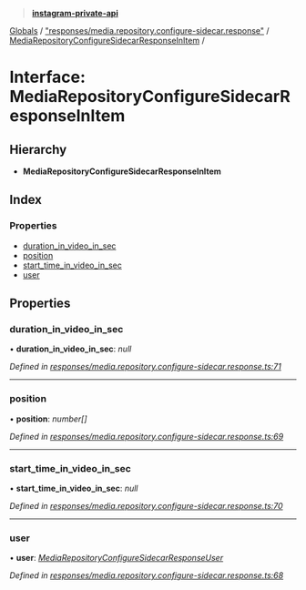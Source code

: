 > **[instagram-private-api](../README.md)**

[Globals](../README.md) / ["responses/media.repository.configure-sidecar.response"](../modules/_responses_media_repository_configure_sidecar_response_.md) / [MediaRepositoryConfigureSidecarResponseInItem](_responses_media_repository_configure_sidecar_response_.mediarepositoryconfiguresidecarresponseinitem.md) /

# Interface: MediaRepositoryConfigureSidecarResponseInItem

## Hierarchy

* **MediaRepositoryConfigureSidecarResponseInItem**

## Index

### Properties

* [duration_in_video_in_sec](_responses_media_repository_configure_sidecar_response_.mediarepositoryconfiguresidecarresponseinitem.md#duration_in_video_in_sec)
* [position](_responses_media_repository_configure_sidecar_response_.mediarepositoryconfiguresidecarresponseinitem.md#position)
* [start_time_in_video_in_sec](_responses_media_repository_configure_sidecar_response_.mediarepositoryconfiguresidecarresponseinitem.md#start_time_in_video_in_sec)
* [user](_responses_media_repository_configure_sidecar_response_.mediarepositoryconfiguresidecarresponseinitem.md#user)

## Properties

###  duration_in_video_in_sec

• **duration_in_video_in_sec**: *null*

*Defined in [responses/media.repository.configure-sidecar.response.ts:71](https://github.com/dilame/instagram-private-api/blob/e9c516c/src/responses/media.repository.configure-sidecar.response.ts#L71)*

___

###  position

• **position**: *number[]*

*Defined in [responses/media.repository.configure-sidecar.response.ts:69](https://github.com/dilame/instagram-private-api/blob/e9c516c/src/responses/media.repository.configure-sidecar.response.ts#L69)*

___

###  start_time_in_video_in_sec

• **start_time_in_video_in_sec**: *null*

*Defined in [responses/media.repository.configure-sidecar.response.ts:70](https://github.com/dilame/instagram-private-api/blob/e9c516c/src/responses/media.repository.configure-sidecar.response.ts#L70)*

___

###  user

• **user**: *[MediaRepositoryConfigureSidecarResponseUser](_responses_media_repository_configure_sidecar_response_.mediarepositoryconfiguresidecarresponseuser.md)*

*Defined in [responses/media.repository.configure-sidecar.response.ts:68](https://github.com/dilame/instagram-private-api/blob/e9c516c/src/responses/media.repository.configure-sidecar.response.ts#L68)*